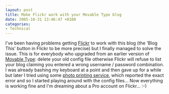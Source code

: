 ```yaml
---
layout: post
title: Make Flickr work with your Movable Type blog
date: 2005-10-31 13:46:47 +0100
categories:
- Technical
---
```

<p>I've been having problems getting <a href="http://www.flickr.com">Flickr</a> to work with this blog (the 'Blog This' button in Flickr to be more precise) but I finally managed to solve the issue. This is for everybody who upgraded from an earlier version of <a href="http://www.movabletype.org">Movable Type</a>: delete your old config file otherwise Flickr will refuse to list your blog claiming you entered a wrong username / password combination. I was already bashing my keyboard at a point and then gave up for a while but later I tried using some <a href="http://www.qoop.com/photobooks/flickr_user/">photo printing service</a>, which reported the exact error and so I started playing around with the config files... Now everything is working fine and I'm dreaming about a Pro account on Flickr... :-)</p>
